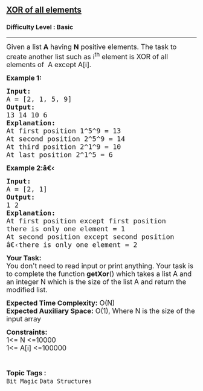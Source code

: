 <h2><a href="https://practice.geeksforgeeks.org/problems/xor-of-all-elements0736/1?page=2&difficulty[]=-1&category[]=Bit%20Magic&sortBy=submissions">XOR of all elements</a></h2><h3>Difficulty Level : Basic</h3><hr><div class="problems_problem_content__Xm_eO"><p><span style="font-size:18px">Given a list <strong>A</strong>&nbsp;having <strong>N</strong> positive elements. The task to create another list&nbsp;such as i<sup>th</sup>&nbsp;element&nbsp;is XOR of all elements of&nbsp;&nbsp;A&nbsp;except A[i].</span></p>

<p><strong><span style="font-size:18px">Example 1:</span></strong></p>

<pre><span style="font-size:18px"><strong>Input:</strong>
A = [2, 1, 5, 9]</span>
<span style="font-size:18px"><strong>Output:</strong>
13 14 10 6</span>
<span style="font-size:18px"><strong>Explanation:</strong>
At first position 1^5^9 = 13
At second position 2^5^9 = 14
At third position 2^1^9 = 10
At last position 2^1^5 = 6</span></pre>

<p><strong><span style="font-size:18px">Example 2:â€‹</span></strong></p>

<pre><span style="font-size:18px"><strong>Input:</strong>
A = [2, 1]</span>
<span style="font-size:18px"><strong>Output:</strong>
1 2
<strong>Explanation:</strong> 
At first position except first position 
there is only one element = 1
At second position except second position
â€‹there is only one element = 2</span>
</pre>

<p><span style="font-size:18px"><strong>Your Task:</strong>&nbsp;&nbsp;<br>
You don't need to read input or print anything. Your task is to complete the function <strong>getXor</strong>()&nbsp;which takes a&nbsp;list A and an integer N which is the size of the list A and return the modified&nbsp;list.</span></p>

<p><span style="font-size:18px"><strong>Expected Time Complexity:</strong> O(N)<br>
<strong>Expected Auxiliary Space:</strong> O(1), Where N is the size of the input array</span></p>

<p><span style="font-size:18px"><strong>Constraints:</strong><br>
1&lt;= N &lt;=10000<br>
1&lt;= A[i]&nbsp;&lt;=100000</span></p>
</div><br><p><span style=font-size:18px><strong>Topic Tags : </strong><br><code>Bit Magic</code>&nbsp;<code>Data Structures</code>&nbsp;